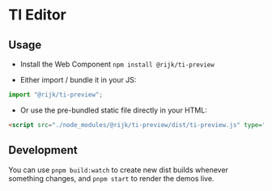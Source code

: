 # TI Editor

## Usage

- Install the Web Component `npm install @rijk/ti-preview`

- Either import / bundle it in your JS:

```js
import "@rijk/ti-preview";
```

- Or use the pre-bundled static file directly in your HTML:

```html
<script src="./node_modules/@rijk/ti-preview/dist/ti-preview.js" type="module" />
```

## Development

You can use `pnpm build:watch` to create new dist builds whenever something changes, and `pnpm start` to render the demos live.
